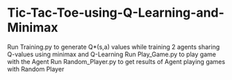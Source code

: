 # Tic-Tac-Toe-using-Q-Learning-and-Minimax
Run Training.py to generate Q*(s,a) values while training 2 agents sharing Q-values using minimax and Q-Learning
Run Play_Game.py to play game with the Agent
Run Random_Player.py to get results of Agent playing games with Random Player
